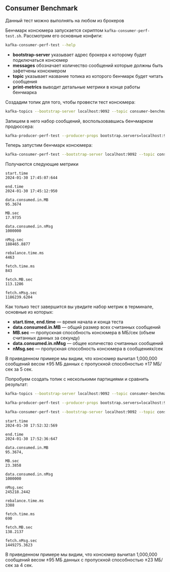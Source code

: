 ## Consumer Benchmark

Данный тест можно выполнять на любом из брокеров

Бенчмарк консюмера запускается скриптом `kafka-consumer-perf-test.sh`. Рассмотрим его основные конфиги:

```bash
kafka-consumer-perf-test --help
```

- **bootstrap-server** указывает адрес брокера к которому будет подключаться консюмер
- **messages** обозначает количество сообщений которые должны быть зафетчены консюмером
- **topic** указывает название топика из которого бенчмарк будет читать сообщения
- **print-metrics** выводит детальные метрики в конце работы бенчмарка

Создадим топик для того, чтобы провести тест консюмера:

```bash
kafka-topics --bootstrap-server localhost:9092 --topic consumer-benchmark --replication-factor 3 --partitions 1 --create
```

Запишем в него набор сообщений, воспользовавшись бенчмарком продюссера:

```bash
kafka-producer-perf-test --producer-props bootstrap.servers=localhost:9092 --topic consumer-benchmark --throughput -1 --num-records 1000000 --record-size 100
```

Теперь запустим бенчмарк консюмера:

```bash
kafka-consumer-perf-test --bootstrap-server localhost:9092 --topic consumer-benchmark --messages 1000000 --print-metrics
```

Получаются следующие метрики

```
start.time
2024-01-30 17:45:07:644

end.time
2024-01-30 17:45:12:950

data.consumed.in.MB
95.3674

MB.sec
17.9735

data.consumed.in.nMsg
1000000

nMsg.sec
188465.8877

rebalance.time.ms
4463

fetch.time.ms
843

fetch.MB.sec
113.1286

fetch.nMsg.sec
1186239.6204
```

Как только тест завершится вы увидите набор метрик в терминале, основные из которых:
- **start.time, end.time** — время начала и конца теста
- **data.consumed.in.MB** — общий размер всех считанных сообщений
- **MB.sec** — пропускная способность консюмера в МБ/сек (объем считанных данных за секунду)
- **data.consumed.in.nMsg** — общее количество считанных сообщений
- **nMsg.sec** — пропускная способность консюмера в сообщениях/сек

В приведенном примере мы видим, что консюмер вычитал 1,000,000 сообщений весом ±95 МБ данных с пропускной способностью ±17 МБ/сек за 5 сек.

Попробуем создать топик с несколькими партициями и сравнить результат:

```bash
kafka-topics --bootstrap-server localhost:9092 --topic consumer-benchmark-multipartition --replication-factor 3 --partitions 3 --create
```

```bash
kafka-producer-perf-test --producer-props bootstrap.servers=localhost:9092 --topic consumer-benchmark-multipartition --throughput -1 --num-records 1000000 --record-size 100
```

```bash
kafka-consumer-perf-test --bootstrap-server localhost:9092 --topic consumer-benchmark-multipartition --messages 1000000
```

```
start.time
2024-01-30 17:52:32:569

end.time
2024-01-30 17:52:36:647

data.consumed.in.MB
95.3674, 

MB.sec
23.3858

data.consumed.in.nMsg
1000000

nMsg.sec
245218.2442

rebalance.time.ms
3388

fetch.time.ms
690

fetch.MB.sec
138.2137

fetch.nMsg.sec
1449275.3623
```

В приведенном примере мы видим, что консюмер вычитал 1,000,000 сообщений весом ±95 МБ данных с пропускной способностью ±23 МБ/сек за 4 сек.
